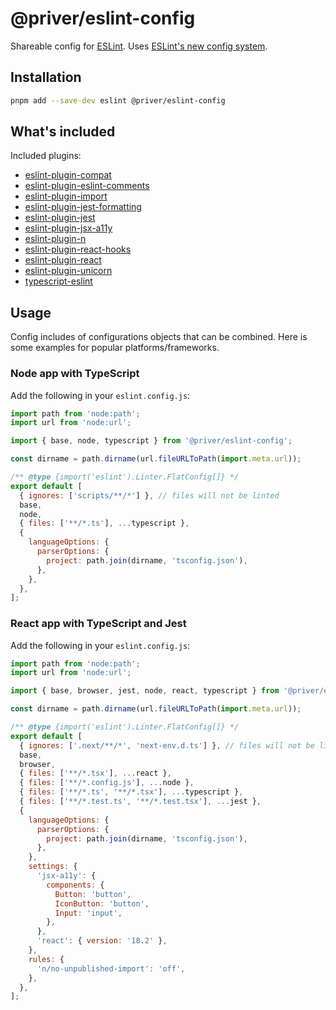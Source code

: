 # @priver/eslint-config

Shareable config for [ESLint]. Uses [ESLint's new config system](https://eslint.org/docs/latest/use/configure/configuration-files-new).

## Installation

```sh
pnpm add --save-dev eslint @priver/eslint-config
```

## What's included

Included plugins:

- [eslint-plugin-compat]
- [eslint-plugin-eslint-comments]
- [eslint-plugin-import]
- [eslint-plugin-jest-formatting]
- [eslint-plugin-jest]
- [eslint-plugin-jsx-a11y]
- [eslint-plugin-n]
- [eslint-plugin-react-hooks]
- [eslint-plugin-react]
- [eslint-plugin-unicorn]
- [typescript-eslint]

## Usage

Config includes of configurations objects that can be combined. Here is some examples for popular
platforms/frameworks.

### Node app with TypeScript

Add the following in your `eslint.config.js`:

```js
import path from 'node:path';
import url from 'node:url';

import { base, node, typescript } from '@priver/eslint-config';

const dirname = path.dirname(url.fileURLToPath(import.meta.url));

/** @type {import('eslint').Linter.FlatConfig[]} */
export default [
  { ignores: ['scripts/**/*'] }, // files will not be linted
  base,
  node,
  { files: ['**/*.ts'], ...typescript },
  {
    languageOptions: {
      parserOptions: {
        project: path.join(dirname, 'tsconfig.json'),
      },
    },
  },
];
```

### React app with TypeScript and Jest

Add the following in your `eslint.config.js`:

```js
import path from 'node:path';
import url from 'node:url';

import { base, browser, jest, node, react, typescript } from '@priver/eslint-config';

const dirname = path.dirname(url.fileURLToPath(import.meta.url));

/** @type {import('eslint').Linter.FlatConfig[]} */
export default [
  { ignores: ['.next/**/*', 'next-env.d.ts'] }, // files will not be linted
  base,
  browser,
  { files: ['**/*.tsx'], ...react },
  { files: ['**/*.config.js'], ...node },
  { files: ['**/*.ts', '**/*.tsx'], ...typescript },
  { files: ['**/*.test.ts', '**/*.test.tsx'], ...jest },
  {
    languageOptions: {
      parserOptions: {
        project: path.join(dirname, 'tsconfig.json'),
      },
    },
    settings: {
      'jsx-a11y': {
        components: {
          Button: 'button',
          IconButton: 'button',
          Input: 'input',
        },
      },
      'react': { version: '18.2' },
    },
    rules: {
      'n/no-unpublished-import': 'off',
    },
  },
];
```

[eslint]: https://eslint.org/
[eslint-plugin-compat]: https://github.com/amilajack/eslint-plugin-compat
[eslint-plugin-eslint-comments]: https://mysticatea.github.io/eslint-plugin-eslint-comments/
[eslint-plugin-import]: https://github.com/import-js/eslint-plugin-import
[eslint-plugin-jest-formatting]: https://github.com/dangreenisrael/eslint-plugin-jest-formatting
[eslint-plugin-jest]: https://github.com/jest-community/eslint-plugin-jest
[eslint-plugin-jsx-a11y]: https://github.com/jsx-eslint/eslint-plugin-jsx-a11y
[eslint-plugin-n]: https://github.com/weiran-zsd/eslint-plugin-node
[eslint-plugin-react-hooks]: https://reactjs.org/docs/hooks-rules.html
[eslint-plugin-react]: https://github.com/jsx-eslint/eslint-plugin-react
[eslint-plugin-unicorn]: https://github.com/sindresorhus/eslint-plugin-unicorn
[typescript-eslint]: https://typescript-eslint.io/
